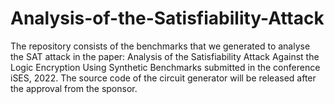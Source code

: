 ﻿# Analysis-of-the-Satisfiability-Attack
The repository consists of the benchmarks that we generated to analyse the SAT attack in the paper: Analysis of the Satisfiability Attack Against the Logic Encryption Using Synthetic Benchmarks submitted in the conference iSES, 2022. 
The source code of the circuit generator will be released after the approval from the sponsor.
